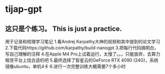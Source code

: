 # tijap-gpt
这只是个练习。 
This is just a practice.
---------------------------------
用于记录和梳理学习笔记
1.看Andrej Karpathy大神的视频和其中提到的论文学习
2.下载代码https://github.com/karpathy/build-nanogpt
3.把每行代码搞明白，写自己理解的注释
4.在Apple M4 Pro上试着运行，太慢了。。。只能放弃，去算力租赁平台上找合适的吧
5.最终选择了智星云的GeForce RTX 4090 (24G)，系统镜像ubuntu，单机4卡
6.进行一次完整训练大概需要7个多小时